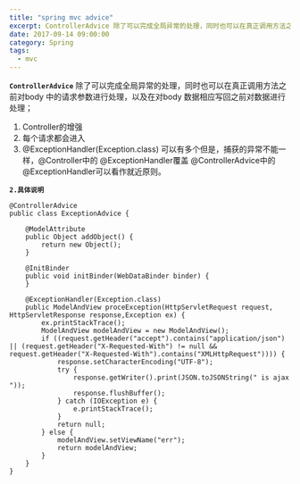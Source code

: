 ```yaml
---
title: "spring mvc advice"
excerpt: ControllerAdvice 除了可以完成全局异常的处理，同时也可以在真正调用方法之前对body 中的请求参数进行处理，以及在对body 数据相应写回之前对数据进行处理；
date: 2017-09-14 09:00:00
category: Spring
tags:
  - mvc
---
```


**`ControllerAdvice`** 除了可以完成全局异常的处理，同时也可以在真正调用方法之前对body 中的请求参数进行处理，以及在对body 数据相应写回之前对数据进行处理；

1. Controller的增强
2. 每个请求都会进入
3. @ExceptionHandler(Exception.class) 可以有多个但是，捕获的异常不能一样，@Controller中的 @ExceptionHandler覆盖
   @ControllerAdvice中的 @ExceptionHandler可以看作就近原则。

**`2.具体说明`**

	@ControllerAdvice
	public class ExceptionAdvice {
	
		@ModelAttribute
		public Object addObject() {
			return new Object();
		}
	
		@InitBinder
		public void initBinder(WebDataBinder binder) {
		}
	
		@ExceptionHandler(Exception.class)
		public ModelAndView proceException(HttpServletRequest request, HttpServletResponse response,Exception ex) {
			ex.printStackTrace();
			ModelAndView modelAndView = new ModelAndView();
			if ((request.getHeader("accept").contains("application/json") || (request.getHeader("X-Requested-With") != null && request.getHeader("X-Requested-With").contains("XMLHttpRequest")))) {
				response.setCharacterEncoding("UTF-8");
				try {
					response.getWriter().print(JSON.toJSONString(" is ajax "));
					response.flushBuffer();
				} catch (IOException e) {
					e.printStackTrace();
				}
				return null;
			} else {
				modelAndView.setViewName("err");
				return modelAndView;
			}
		}
	}
